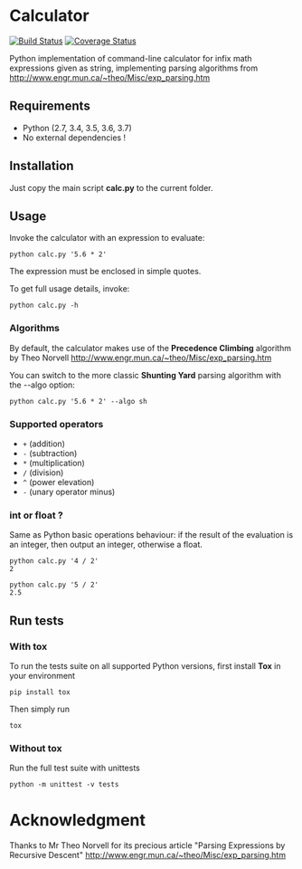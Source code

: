 # Calculator
[![Build Status](https://travis-ci.com/matthieucham/calculator.svg?branch=master)](https://travis-ci.com/matthieucham/calculator)
[![Coverage Status](https://coveralls.io/repos/github/matthieucham/calculator/badge.svg?branch=master)](https://coveralls.io/github/matthieucham/calculator?branch=master)

Python implementation of command-line calculator for infix math expressions given as string, implementing parsing algorithms from http://www.engr.mun.ca/~theo/Misc/exp_parsing.htm
  

## Requirements

* Python (2.7, 3.4, 3.5, 3.6, 3.7)
* No external dependencies !

## Installation

 Just copy the main script **calc.py** to the current folder.
 
 ## Usage
 
 Invoke the calculator with an expression to evaluate:
 
  ``python calc.py '5.6 * 2'``
 
 The expression must be enclosed in simple quotes.
 
 To get full usage details, invoke:
 
 ``python calc.py -h ``
 
 ### Algorithms
 
 By default, the calculator makes use of the **Precedence Climbing** algorithm by Theo Norvell http://www.engr.mun.ca/~theo/Misc/exp_parsing.htm
 
 You can switch to the more classic **Shunting Yard** parsing algorithm with the --algo option:
 
  ``python calc.py '5.6 * 2' --algo sh``
 

 ### Supported operators
 - `+` (addition)
 - `-` (subtraction)
 - `*` (multiplication)
 - `/` (division)
 - `^` (power elevation)
 - `-` (unary operator minus)
 
 ### int or float ?
 
Same as Python basic operations behaviour: if the result of the evaluation is an integer, then output an integer, otherwise a float.

 ```
 python calc.py '4 / 2'
 2
 ```
 
 ```
 python calc.py '5 / 2'
 2.5
 ```
 
 ## Run tests
 
 ### With tox
 
 To run the tests suite on all supported Python versions, first install **Tox** in your environment
 
 ``pip install tox``
 
 Then simply run
 
 ``tox``
 
 ### Without tox
 
 Run the full test suite with unittests
 
 ``python -m unittest -v tests`` 
 
 # Acknowledgment
 
 Thanks to Mr Theo Norvell for its precious article "Parsing Expressions by Recursive Descent" http://www.engr.mun.ca/~theo/Misc/exp_parsing.htm
